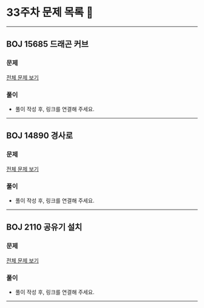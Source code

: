 # 33주차 문제 목록 📝
___
## BOJ 15685 드래곤 커브
### 문제
[전체 문제 보기](https://www.acmicpc.net/problem/15685)

### 풀이
- 풀이 작성 후, 링크를 연결해 주세요.
___
## BOJ 14890 경사로
### 문제
[전체 문제 보기](https://www.acmicpc.net/problem/14890)

### 풀이
- 풀이 작성 후, 링크를 연결해 주세요.
___

## BOJ 2110 공유기 설치
### 문제
[전체 문제 보기](https://www.acmicpc.net/problem/2110)

### 풀이
- 풀이 작성 후, 링크를 연결해 주세요.
___